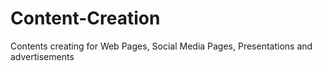 # Content-Creation
Contents creating for Web Pages, Social Media Pages, Presentations and advertisements
